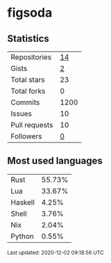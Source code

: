 # figsoda


## Statistics

<table>
    <tr>
        <td>Repositories</td>
        <td><a href="https://github.com/figsoda?tab=repositories">14</a></td>
    </tr>
    <tr>
        <td>Gists</td>
        <td><a href="https://gist.github.com/figsoda">2</a></td>
    </tr>
    <tr>
        <td>Total stars</td>
        <td>23</td>
    </tr>
    <tr>
        <td>Total forks</td>
        <td>0</td>
    </tr>
    <tr>
        <td>Commits</td>
        <td>1200</td>
    </tr>
    <tr>
        <td>Issues</td>
        <td>10</td>
    </tr>
    <tr>
        <td>Pull requests</td>
        <td>10</td>
    </tr>
    <tr>
        <td>Followers</td>
        <td><a href="https://github.com/figsoda?tab=followers">0</a></td>
    </tr>
</table>


## Most used languages

<table>
<tr><td>Rust</td><td>55.73%</td></tr>
<tr><td>Lua</td><td>33.67%</td></tr>
<tr><td>Haskell</td><td>4.25%</td></tr>
<tr><td>Shell</td><td>3.76%</td></tr>
<tr><td>Nix</td><td>2.04%</td></tr>
<tr><td>Python</td><td>0.55%</td></tr>
</table>


<sub>Last updated: 2020-12-02 09:18:56 UTC</sub>
